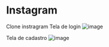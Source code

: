 # Instagram
 Clone instragram 
 Tela de login 
 ![image](https://github.com/Laurinha-js/Instagram/assets/65427284/63ed84b2-0fa9-440c-b509-89364006afa1)

 Tela de cadastro
![image](https://github.com/Laurinha-js/Instagram/assets/65427284/6c4407f6-a43a-44ba-931b-5ea49448b135)

